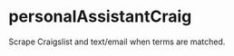 personalAssistantCraig
======================

Scrape Craigslist and text/email when terms are matched.
